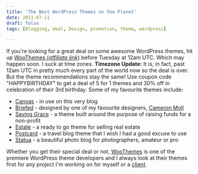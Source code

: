 ```yaml
---
title: 'The Best WordPress Themes on the Planet'
date: 2011-07-11
draft: false
tags: [Blogging, deal, Design, promotion, theme, wordpress]

---
```


If you're looking for a great deal on some awesome WordPress themes, hit up [WooThemes (_affiliate link_)](http://www.woothemes.com/amember/go.php?r=359&i=l1) before Tuesday at 12am UTC. Which may happen soon. I suck at time zones. **Timezone Update:** It is, in fact, past 12am UTC in pretty much every part of the world now so the deal is over. But the theme recommendations stay the same! Use coupon code "HAPPYBIRTHDAY" to get a deal of 5 for 1 themes and 30% off in celebration of their 3rd birthday. Some of my favourite themes include:

*   [Canvas](http://www.woothemes.com/amember/go.php?r=359&i=l64) - in use on this very blog
*   [Briefed](http://www.woothemes.com/amember/go.php?r=359&i=l113) - designed by one of my favourite designers, [Cameron Moll](http://cameronmoll.com/)
*   [Saving Grace](http://www.woothemes.com/amember/go.php?r=359&i=l109) - a theme built around the purpose of raising funds for a non-profit
*   [Estate](http://www.woothemes.com/amember/go.php?r=359&i=l80) - a ready to go theme for selling real estate
*   [Postcard](http://www.woothemes.com/amember/go.php?r=359&i=l63) - a travel blog theme that I wish I had a good excuse to use
*   [Statua](http://www.woothemes.com/amember/go.php?r=359&i=l114) - a beautiful photo blog for photographers, amateur or pro

Whether you get their special deal or not, [WooThemes](http://www.woothemes.com/amember/go.php?r=359&i=l0) is one of the premiere WordPress theme developers and I always look at their themes first for any project I'm working on for myself or a [client](http://www.lemonproductions.ca/).